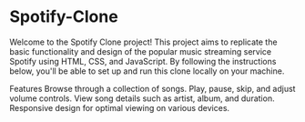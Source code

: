 # Spotify-Clone

Welcome to the Spotify Clone project! This project aims to replicate the basic functionality and design of the popular music streaming service Spotify using HTML, CSS, and JavaScript. By following the instructions below, you'll be able to set up and run this clone locally on your machine.

Features
Browse through a collection of songs.
Play, pause, skip, and adjust volume controls.
View song details such as artist, album, and duration.
Responsive design for optimal viewing on various devices.
